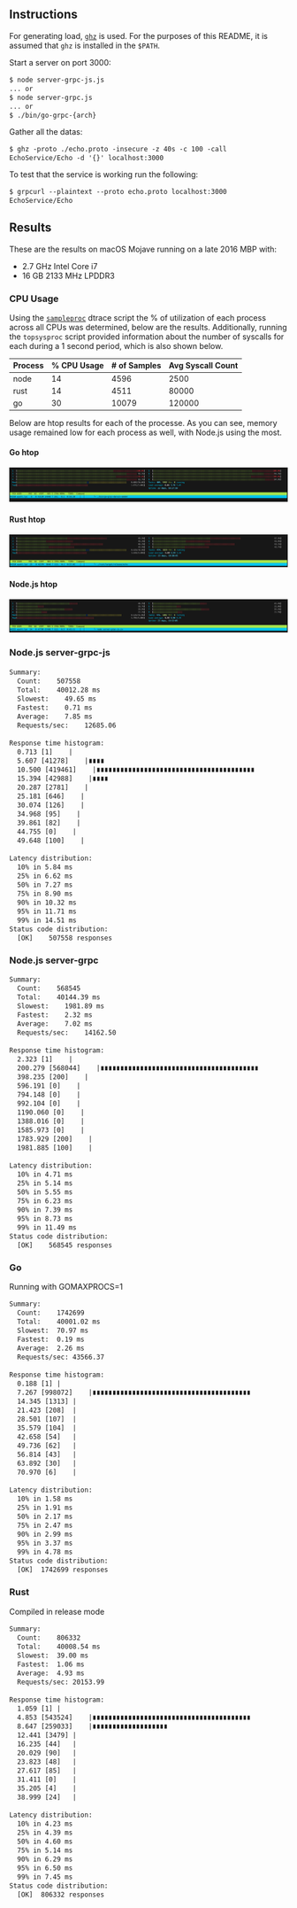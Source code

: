 ## Instructions

For generating load, [`ghz`](https://github.com/bojand/ghz) is used. For the purposes of this README, it is assumed that `ghz` is installed in the `$PATH`.

Start a server on port 3000:

```
$ node server-grpc-js.js
... or
$ node server-grpc.js
... or
$ ./bin/go-grpc-{arch}
```

Gather all the datas:

```
$ ghz -proto ./echo.proto -insecure -z 40s -c 100 -call EchoService/Echo -d '{}' localhost:3000
```

To test that the service is working run the following:

```
$ grpcurl --plaintext --proto echo.proto localhost:3000 EchoService/Echo
```

## Results

These are the results on macOS Mojave running on a late 2016 MBP with:
- 2.7 GHz Intel Core i7
- 16 GB 2133 MHz LPDDR3

### CPU Usage

Using the [`sampleproc`](https://github.com/opendtrace/toolkit/blob/master/Proc/sampleproc) dtrace script the % of utilization of each process across all CPUs was determined, below are the results. Additionally, running the `topsysproc` script provided information about the number of syscalls for each during a 1 second period, which is also shown below.

| Process | % CPU Usage | # of Samples | Avg Syscall Count |
|---------|-------------|--------------|-------------------|
| node    | 14          | 4596         | 2500              |
| rust    | 14          | 4511         | 80000             |
| go      | 30          | 10079        | 120000            |

Below are htop results for each of the processe. As you can see, memory usage remained low for each process as well, with Node.js using the most.

#### Go htop

![go htop](images/go-htop.png)

#### Rust htop

![rust htop](images/rust-htop.png)


#### Node.js htop

![node htop](images/node-htop.png)

### Node.js server-grpc-js

```
Summary:
  Count:    507558
  Total:    40012.28 ms
  Slowest:    49.65 ms
  Fastest:    0.71 ms
  Average:    7.85 ms
  Requests/sec:    12685.06

Response time histogram:
  0.713 [1]    |
  5.607 [41278]    |∎∎∎∎
  10.500 [419461]    |∎∎∎∎∎∎∎∎∎∎∎∎∎∎∎∎∎∎∎∎∎∎∎∎∎∎∎∎∎∎∎∎∎∎∎∎∎∎∎∎
  15.394 [42988]    |∎∎∎∎
  20.287 [2781]    |
  25.181 [646]    |
  30.074 [126]    |
  34.968 [95]    |
  39.861 [82]    |
  44.755 [0]    |
  49.648 [100]    |

Latency distribution:
  10% in 5.84 ms
  25% in 6.62 ms
  50% in 7.27 ms
  75% in 8.90 ms
  90% in 10.32 ms
  95% in 11.71 ms
  99% in 14.51 ms
Status code distribution:
  [OK]    507558 responses
```

### Node.js server-grpc

```
Summary:
  Count:    568545
  Total:    40144.39 ms
  Slowest:    1981.89 ms
  Fastest:    2.32 ms
  Average:    7.02 ms
  Requests/sec:    14162.50

Response time histogram:
  2.323 [1]    |
  200.279 [568044]    |∎∎∎∎∎∎∎∎∎∎∎∎∎∎∎∎∎∎∎∎∎∎∎∎∎∎∎∎∎∎∎∎∎∎∎∎∎∎∎∎
  398.235 [200]    |
  596.191 [0]    |
  794.148 [0]    |
  992.104 [0]    |
  1190.060 [0]    |
  1388.016 [0]    |
  1585.973 [0]    |
  1783.929 [200]    |
  1981.885 [100]    |

Latency distribution:
  10% in 4.71 ms
  25% in 5.14 ms
  50% in 5.55 ms
  75% in 6.23 ms
  90% in 7.39 ms
  95% in 8.73 ms
  99% in 11.49 ms
Status code distribution:
  [OK]    568545 responses
```

### Go

Running with GOMAXPROCS=1

```
Summary:
  Count:	1742699
  Total:	40001.02 ms
  Slowest:	70.97 ms
  Fastest:	0.19 ms
  Average:	2.26 ms
  Requests/sec:	43566.37

Response time histogram:
  0.188 [1]	|
  7.267 [998072]	|∎∎∎∎∎∎∎∎∎∎∎∎∎∎∎∎∎∎∎∎∎∎∎∎∎∎∎∎∎∎∎∎∎∎∎∎∎∎∎∎
  14.345 [1313]	|
  21.423 [208]	|
  28.501 [107]	|
  35.579 [104]	|
  42.658 [54]	|
  49.736 [62]	|
  56.814 [43]	|
  63.892 [30]	|
  70.970 [6]	|

Latency distribution:
  10% in 1.58 ms
  25% in 1.91 ms
  50% in 2.17 ms
  75% in 2.47 ms
  90% in 2.99 ms
  95% in 3.37 ms
  99% in 4.78 ms
Status code distribution:
  [OK]	1742699 responses
```

### Rust

Compiled in release mode

```
Summary:
  Count:	806332
  Total:	40008.54 ms
  Slowest:	39.00 ms
  Fastest:	1.06 ms
  Average:	4.93 ms
  Requests/sec:	20153.99

Response time histogram:
  1.059 [1]	|
  4.853 [543524]	|∎∎∎∎∎∎∎∎∎∎∎∎∎∎∎∎∎∎∎∎∎∎∎∎∎∎∎∎∎∎∎∎∎∎∎∎∎∎∎∎
  8.647 [259033]	|∎∎∎∎∎∎∎∎∎∎∎∎∎∎∎∎∎∎∎
  12.441 [3479]	|
  16.235 [44]	|
  20.029 [90]	|
  23.823 [48]	|
  27.617 [85]	|
  31.411 [0]	|
  35.205 [4]	|
  38.999 [24]	|

Latency distribution:
  10% in 4.23 ms
  25% in 4.39 ms
  50% in 4.60 ms
  75% in 5.14 ms
  90% in 6.29 ms
  95% in 6.50 ms
  99% in 7.45 ms
Status code distribution:
  [OK]	806332 responses
```
